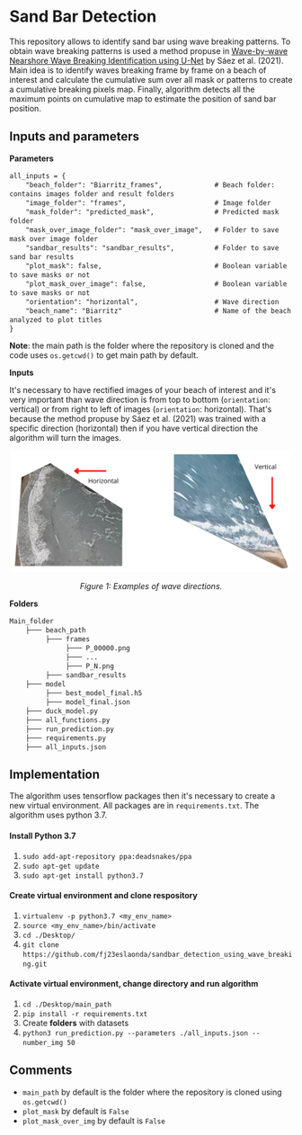 # Sand Bar Detection

This repository allows to identify sand bar using wave breaking patterns. To obtain wave breaking patterns is used a method propuse in [Wave-by-wave Nearshore Wave Breaking Identification using U-Net](https://github.com/fj23eslaonda/Wave_by_Wave_Identification) by Sáez et al. (2021). Main idea is to identify waves breaking frame by frame on a beach of interest and calculate the cumulative sum over all mask or patterns to create a cumulative breaking pixels map. Finally, algorithm detects all the maximum points on cumulative map to estimate the position of sand bar position.

## Inputs and parameters
**Parameters**
```
all_inputs = {
    "beach_folder": "Biarritz_frames",             # Beach folder: contains images folder and result folders
    "image_folder": "frames",                      # Image folder
    "mask_folder": "predicted_mask",               # Predicted mask folder
    "mask_over_image_folder": "mask_over_image",   # Folder to save mask over image folder
    "sandbar_results": "sandbar_results",          # Folder to save sand bar results
    "plot_mask": false,                            # Boolean variable to save masks or not
    "plot_mask_over_image": false,                 # Boolean variable to save masks or not
    "orientation": "horizontal",                   # Wave direction
    "beach_name": "Biarritz"                       # Name of the beach analyzed to plot titles
}
```
**Note**: the main path is the folder where the repository is cloned and the code uses `os.getcwd()` to get main path by default.

**Inputs**

It's necessary to have rectified images of your beach of interest and it's very important than wave direction is from top to bottom (`orientation`: vertical) or from right to left of images (`orientation`: horizontal). That's because the method propuse by Sáez et al. (2021) was trained with a specific direction (horizontal) then if you have vertical direction the algorithm will turn the images.

<p align="center">
  <img src="figs/orientation.png"  width="500" />
</p>
<p align="center">
    <em>Figure 1: Examples of wave directions.</em>
</p>

**Folders**
```
Main_folder
    ├─── beach_path
         ├─── frames
              ├─── P_00000.png
              ├─── ...
              ├─── P_N.png
         ├─── sandbar_results
    ├─── model
         ├─── best_model_final.h5
         ├─── model_final.json
    ├─── duck_model.py
    ├─── all_functions.py
    ├─── run_prediction.py
    ├─── requirements.py
    ├─── all_inputs.json
```    

## Implementation
The algorithm uses tensorflow packages then it's necessary to create a new virtual environment. All packages are in `requirements.txt`. The algorithm uses python 3.7.

#### Install Python 3.7
1. `sudo add-apt-repository ppa:deadsnakes/ppa`
2. `sudo apt-get update`
3. `sudo apt-get install python3.7`

#### Create virtual environment and clone respository
1. `virtualenv -p python3.7 <my_env_name>`
2. `source <my_env_name>/bin/activate`
3. `cd ./Desktop/`
4. `git clone https://github.com/fj23eslaonda/sandbar_detection_using_wave_breaking.git`

#### Activate virtual environment, change directory and run algorithm
1. `cd ./Desktop/main_path`
2. `pip install -r requirements.txt`
3. Create **folders** with datasets
4. `python3 run_prediction.py --parameters ./all_inputs.json --number_img 50`

## Comments
- `main_path` by default is the folder where the repository is cloned using `os.getcwd()`
- `plot_mask` by default is `False`
- `plot_mask_over_img` by default is `False`

